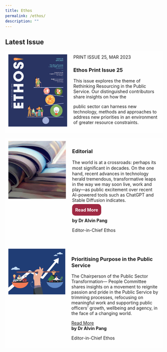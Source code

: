 ```yaml
---
title: Ethos
permalink: /ethos/
description: ""
---
```

<style>
.button1 a:link
{
	border-radius:10px;
	padding:10px;
	background-color: #9f2943;
	color: white;
	text-decoration: none;
	font-weight: bold;
}
	
.grid-container {
  display: grid;
  grid-template-columns: auto auto auto;

}

.grid-item {
  background-color: rgba(255, 255, 255, 0.8);
  padding:10px;
}	

.whatsnew h3
	{
	color:#9f2943;
	}
	

	
</style>

<h2>Latest Issue</h2>

<div class="grid-container">
<div class="grid-item">
<img src="/images/Ethos_Images/Ethos_Issue_25/ETHOS_APR2023_Cover.jpg">
</div>

<div id="description" class="grid-item">
PRINT ISSUE 25, MAR 2023
<h3>Ethos Print Issue 25</h3>	
<p>This issue explores the theme of Rethinking Resourcing in the Public Service. Our distinguished contributors share insights on how the

public sector can harness new technology, methods and approaches to address new priorities in an environment of greater resource constraints.</p>	
</div>

</div>

<br>

<div id="editorial" class="grid-container">
	
<div class="grid-item">
<img src="/images/Ethos_Images/Ethos_Issue_22/Editorial_02.jpg">
</div>
	
<div id="text" class="grid-item">
<h3>Editorial </h3>
<p>	
The world is at a crossroads: perhaps its most signiﬁcant in decades. On the one hand, recent advances in technology herald tremendous, transformative leaps in the way we may soon live, work and play—as public excitement over recent AI-powered tools such as ChatGPT and Stable Diffusion indicates.
</p>
<div class="button1"><a href="#">Read More</a></div><br>	
<b>by Dr Alvin Pang</b>
<figcaption>
<p>Editor-in-Chief Ethos</p>
</figcaption><br>	


	
</div>
	
</div>

<div id="editorial" class="grid-container">
	
<div class="grid-item">
<img src="/images/Ethos_Images/Ethos_Issue_25/ETHOS_APR2023_GabrielLim.jpg">
</div>
	
<div id="text" class="grid-item">
<h3> Prioritising Purpose  
in the Public Service</h3>
<p>	
The Chairperson  
of  the Public Sector 
Transformation— 
People Committee shares 
insights on a movement 
to reignite passion and 
pride in the Public Service 
by trimming processes, 
refocusing on meaningful 
work and supporting public 
officers’ growth, wellbeing 
and agency, in the face  
of a changing world.
</p>
<a href="#">Read More</a><br>	
<b>by Dr Alvin Pang</b>
<figcaption>
<p>Editor-in-Chief Ethos</p>
</figcaption>
	
</div>
	
</div>